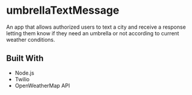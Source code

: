 # umbrellaTextMessage

An app that allows authorized users to text a city and receive a response letting them know if they need an umbrella or not according to current weather conditions.

## Built With

* Node.js
* Twilio
* OpenWeatherMap API
